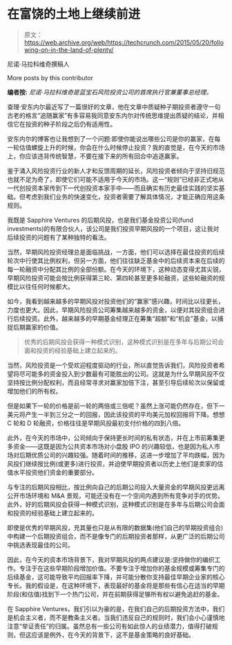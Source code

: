 # 在富饶的土地上继续前进 

> 原文：<https://web.archive.org/web/https://techcrunch.com/2015/05/20/following-on-in-the-land-of-plenty/>

尼诺·马拉科维奇撰稿人

More posts by this contributor

**编者按:** *尼诺·马拉科维奇是蓝宝石风险投资公司的首席执行官兼董事总经理。*

查理·安东内尔最近写了一篇很好的文章，他在文章中质疑种子期投资者遵守一句古老的格言“追随赢家”有多容易我同意安东内尔对传统思维提出质疑的结论，并相信它在投资的种子阶段之后仍有适用性。

安东内尔的博客也让我想到了一个问题:即使你能说出哪些公司是你的赢家，在每一轮估值螺旋上升的时候，你会在什么时候停止投资？我的直觉是，在今天的市场上，你应该违背传统智慧，不要在接下来的所有回合中追逐赢家。

鉴于涌入风险投资行业的新人才和反馈周期的延长，风险投资者倾向于坚持旧规范也就不足为奇了，即使它们可能不适用于今天的市场。这一“规则”已经非正式地从一代创投资本家传到下一代创投资本家手中——而且确实有历史最佳实践的坚实基础。但考虑到我们业务的快速变化，投资者需要了解具体情况，才能正确应用这条规则。

我既是 Sapphire Ventures 的后期风投，也是我们基金投资公司(fund investments)的有限合伙人，该公司是我们投资早期风投的一个项目，这让我对后续投资的问题有了某种独特的看法。

当然，早期风险投资经理总是面临挑战，一方面，他们可以选择在最佳投资的后续轮次中行使其比例权利，但另一方面，他们往往缺乏基金中的后续资本来在后续的每一轮融资中分配其比例的全部份额。在今天的环境下，这种动态变得尤其尖锐，早期风险投资可能会按比例获得第三轮、第四轮甚至更多轮融资，这些轮融资的规模比以往任何时候都大。

如今，我看到越来越多的早期风投对投资他们的“赢家”感兴趣，时间比以往更长，力度也更大。因此，早期风险投资公司筹集越来越多的资金，以便对其投资组合进行后续投资。此外，越来越多的早期基金经理正在筹集“超额”和“机会”基金，以捕捉后期赢家的价值。

> 优秀的后期风投会获得一种模式识别，这种模式识别是在多年与后期公司会面和投资的经验基础上建立起来的。

当然，风险投资是一个受欢迎程度驱动的行业，所以直觉告诉我们，风险投资者希望将尽可能多的资金投入到少数最有可能胜出的公司。这就是为什么早期风投不仅坚持按比例分配权利，而且经常寻求对赢家加倍下注，甚至引导后续轮次以保留或增加他们的所有权。

但是如果下一轮的价格是前一轮的两倍或三倍呢？虽然上涨可能仍然存在，但下一美元将产生一半到三分之一的回报，因此该投资的平均美元加权回报将下降。想想 C 轮和 D 轮融资，价格往往是早期风投最初支付价格的四到八倍。

此外，在今天的市场中，公司倾向于保持更长时间的私有状态，并在上市前筹集更多资金——这既是因为公共资本市场对小盘股 IPO 的兴趣较低，也是因为私人市场对后期优质公司的兴趣较强。随着时间的推移，这进一步增加了平均跌幅，因为风投们继续按比例(或更多)进行投资，并迫使早期投资者以历史上他们是卖家的估值水平投资他们资金的重要部分。

与专注的后期风投相比，按比例向自己的后期公司投入大量资金的早期风投更远离公开市场环境和 M&A 景观，可能还没有在一个空间内遇到所有竞争对手的优势。此外，好的后期风投会获得一种模式识别，这种模式识别是在多年与后期公司会面和投资的经验基础上建立起来的。

即使是优秀的早期风投，充其量也只是从有限的数据集(他们自己的早期投资组合)中构建一个后期投资组合，而不是像专门的后期投资者那样，从更广泛的后期公司中挑选表现最佳的公司。

因此，在今天的资本市场背景下，我对早期风投的两点建议是:坚持做你的编织工作。专注于在这些早期阶段增加价值。不要专注于增加你的基金规模或筹集专门的后续基金，这可能导致平均回报率下降，并可能分散你支持最佳早期企业家的核心专长。我的假设是，在这种环境下，表现最好的基金将是那些有信心在适当的早期阶段(和估值)找到下一个热门公司，并在前期获得足够所有权以避免追赶的基金。

在 Sapphire Ventures，我们引以为豪的是，在我们自己的后期投资方法中，我们是机会主义者，而不是教条主义者。当我们违反自己的规则时，我们会小心谨慎地注意“举证责任”的归属。虽然总有一些公司有如此惊人的业绩潜力，值得打破规则，但这应该是例外，在今天的背景下，这不是基金策略的良好基础。
